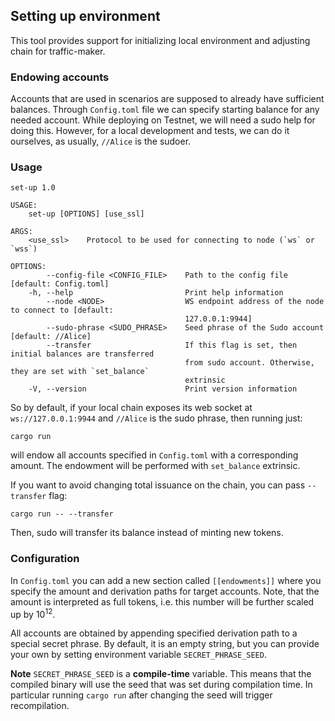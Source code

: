 ## Setting up environment

This tool provides support for initializing local environment and adjusting chain for traffic-maker.


### Endowing accounts

Accounts that are used in scenarios are supposed to already have sufficient balances.
Through `Config.toml` file we can specify starting balance for any needed account.
While deploying on Testnet, we will need a sudo help for doing this.
However, for a local development and tests, we can do it ourselves, as usually, `//Alice` is the sudoer.

### Usage

```
set-up 1.0

USAGE:
    set-up [OPTIONS] [use_ssl]

ARGS:
    <use_ssl>    Protocol to be used for connecting to node (`ws` or `wss`)

OPTIONS:
        --config-file <CONFIG_FILE>    Path to the config file [default: Config.toml]
    -h, --help                         Print help information
        --node <NODE>                  WS endpoint address of the node to connect to [default:
                                       127.0.0.1:9944]
        --sudo-phrase <SUDO_PHRASE>    Seed phrase of the Sudo account [default: //Alice]
        --transfer                     If this flag is set, then initial balances are transferred
                                       from sudo account. Otherwise, they are set with `set_balance`
                                       extrinsic
    -V, --version                      Print version information
```
So by default, if your local chain exposes its web socket at `ws://127.0.0.1:9944` and `//Alice` is the sudo phrase, then running just:
```
cargo run
```
will endow all accounts specified in `Config.toml` with a corresponding amount.
The endowment will be performed with `set_balance` extrinsic.

If you want to avoid changing total issuance on the chain, you can pass `--transfer` flag:
```
cargo run -- --transfer
```
Then, sudo will transfer its balance instead of minting new tokens.

### Configuration

In `Config.toml` you can add a new section called `[[endowments]]` where you specify the amount and derivation paths for target accounts.
Note, that the amount is interpreted as full tokens, i.e. this number will be further scaled up by 10<sup>12</sup>.

All accounts are obtained by appending specified derivation path to a special secret phrase.
By default, it is an empty string, but you can provide your own by setting environment variable `SECRET_PHRASE_SEED`.

**Note** `SECRET_PHRASE_SEED` is a **compile-time** variable.
This means that the compiled binary will use the seed that was set during compilation time.
In particular running `cargo run` after changing the seed will trigger recompilation.
